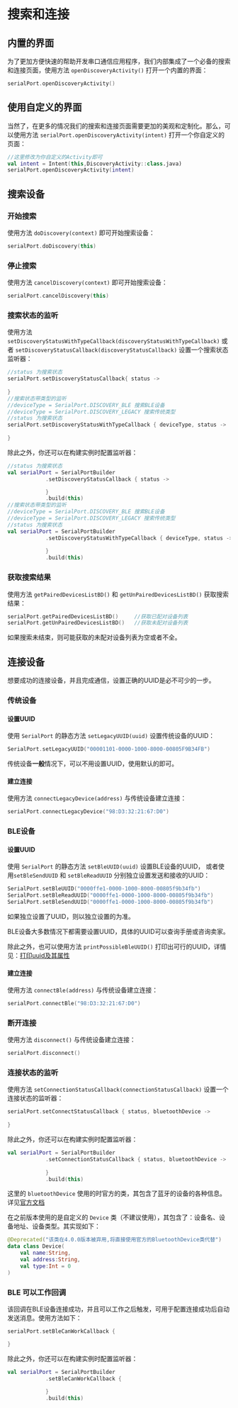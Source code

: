 # 搜索和连接

## 内置的界面

为了更加方便快速的帮助开发串口通信应用程序，我们内部集成了一个必备的搜索和连接页面，使用方法 `openDiscoveryActivity()` 打开一个内置的界面：

```kotlin
serialPort.openDiscoveryActivity()
```

## 使用自定义的界面

当然了，在更多的情况我们的搜索和连接页面需要更加的美观和定制化。那么，可以使用方法 `serialPort.openDiscoveryActivity(intent)` 打开一个你自定义的页面：

```kotlin
//这里修改为你自定义的Activity即可
val intent = Intent(this,DiscoveryActivity::class.java)
serialPort.openDiscoveryActivity(intent)
```

## 搜索设备

### 开始搜索

使用方法 `doDiscovery(context)` 即可开始搜索设备：

```kotlin
serialPort.doDiscovery(this)
```

### 停止搜索

使用方法 `cancelDiscovery(context)` 即可开始搜索设备：

```kotlin
serialPort.cancelDiscovery(this)
```

### 搜索状态的监听

使用方法 `setDiscoveryStatusWithTypeCallback(discoveryStatusWithTypeCallback)` 或者 `setDiscoveryStatusCallback(discoveryStatusCallback)`  设置一个搜索状态监听器：

```kotlin
//status 为搜索状态
serialPort.setDiscoveryStatusCallback{ status ->  
   
}
//搜索状态带类型的监听
//deviceType = SerialPort.DISCOVERY_BLE 搜索BLE设备
//deviceType = SerialPort.DISCOVERY_LEGACY 搜索传统类型
//status 为搜索状态
serialPort.setDiscoveryStatusWithTypeCallback { deviceType, status ->
            
}
```

除此之外，你还可以在构建实例时配置监听器：

```kotlin
//status 为搜索状态
val serialPort = SerialPortBuilder
            .setDiscoveryStatusCallback { status ->

            }
            .build(this)
//搜索状态带类型的监听
//deviceType = SerialPort.DISCOVERY_BLE 搜索BLE设备
//deviceType = SerialPort.DISCOVERY_LEGACY 搜索传统类型
//status 为搜索状态
val serialPort = SerialPortBuilder
            .setDiscoveryStatusWithTypeCallback { deviceType, status -> 
                
            }
            .build(this)
```

### 获取搜索结果

使用方法 `getPairedDevicesListBD()` 和 `getUnPairedDevicesListBD()` 获取搜索结果：

```kotlin
serialPort.getPairedDevicesListBD()		//获取已配对设备列表
serialPort.getUnPairedDevicesListBD()	//获取未配对设备列表
```

如果搜索未结束，则可能获取的未配对设备列表为空或者不全。

## 连接设备

想要成功的连接设备，并且完成通信，设置正确的UUID是必不可少的一步。

### 传统设备

#### 设置UUID

使用 `SerialPort` 的静态方法 `setLegacyUUID(uuid)` 设置传统设备的UUID：

```kotlin
SerialPort.setLegacyUUID("00001101-0000-1000-8000-00805F9B34FB")
```

传统设备**一般**情况下，可以不用设置UUID，使用默认的即可。

#### 建立连接

使用方法 `connectLegacyDevice(address)` 与传统设备建立连接：

```kotlin
serialPort.connectLegacyDevice("98:D3:32:21:67:D0")
```

### BLE设备

#### 设置UUID

使用 `SerialPort` 的静态方法 `setBleUUID(uuid)` 设置BLE设备的UUID， 或者使用`setBleSendUUID` 和 `setBleReadUUID` 分别独立设置发送和接收的UUID：

```kotlin
SerialPort.setBleUUID("0000ffe1-0000-1000-8000-00805f9b34fb")
SerialPort.setBleReadUUID("0000ffe1-0000-1000-8000-00805f9b34fb")
SerialPort.setBleSendUUID("0000ffe1-0000-1000-8000-00805f9b34fb")
```

如果独立设置了UUID，则以独立设置的为准。  

BLE设备大多数情况下都需要设置UUID，具体的UUID可以查询手册或咨询卖家。

除此之外，也可以使用方法 `printPossibleBleUUID()` 打印出可行的UUID，详情见：[打印uuid及其属性](./tools_kotlin.html#uuid)

#### 建立连接

使用方法 `connectBle(address)` 与传统设备建立连接：

```kotlin
serialPort.connectBle("98:D3:32:21:67:D0")
```

### 断开连接

使用方法 `disconnect()` 与传统设备建立连接：

```kotlin
serialPort.disconnect()
```

### 连接状态的监听

使用方法 `setConnectionStatusCallback(connectionStatusCallback)` 设置一个连接状态的监听器：

```kotlin
serialPort.setConnectStatusCallback { status, bluetoothDevice ->  
   
}
```

除此之外，你还可以在构建实例时配置监听器：

```kotlin
val serialPort = SerialPortBuilder
            .setConnectionStatusCallback { status, bluetoothDevice -> 
                
            }
            .build(this)
```

这里的 `bluetoothDevice` 使用的时官方的类，其包含了蓝牙的设备的各种信息。详见[官方文档](https://developer.android.google.cn/reference/kotlin/android/bluetooth/BluetoothDevice)

在之前版本使用的是自定义的 `Device` 类（不建议使用），其包含了：设备名、设备地址、设备类型。其实现如下：

```kotlin
@Deprecated("该类在4.0.0版本被弃用,将直接使用官方的BluetoothDevice类代替")
data class Device(
    val name:String,
    val address:String,
    val type:Int = 0
)
```

### BLE 可以工作回调

该回调在BLE设备连接成功，并且可以工作之后触发，可用于配置连接成功后自动发送消息。使用方法如下：

```kotlin
serialPort.setBleCanWorkCallback {

}
```

除此之外，你还可以在构建实例时配置监听器：

```kotlin
val serialPort = SerialPortBuilder
            .setBleCanWorkCallback {
   
			}
            .build(this)
```

